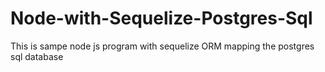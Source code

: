 # Node-with-Sequelize-Postgres-Sql
This is sampe node js program with sequelize ORM mapping the postgres sql database